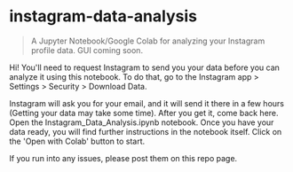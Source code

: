 # instagram-data-analysis
> A Jupyter Notebook/Google Colab for analyzing your Instagram profile data. GUI coming soon.

Hi! You'll need to request Instagram to send you your data before you can analyze it using this notebook. To do that, go to the Instagram app > Settings > Security > Download Data.

Instagram will ask you for your email, and it will send it there in a few hours (Getting your data may take some time). After you get it, come back here. Open the Instagram_Data_Analysis.ipynb notebook. Once you have your data ready, you will find further instructions in the notebook itself. Click on the 'Open with Colab' button to start.

If you run into any issues, please post them on this repo page.

